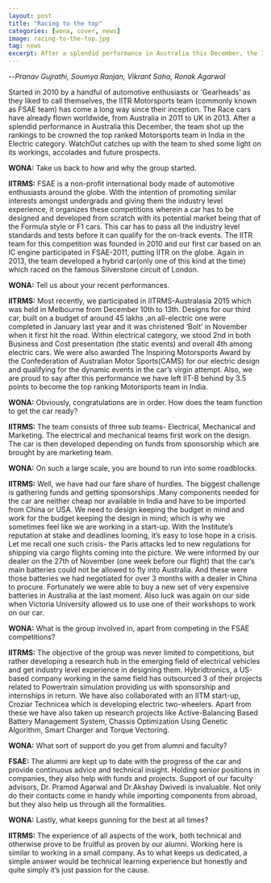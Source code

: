 ```yaml
---
layout: post
title: "Racing to the top"
categories: [wona, cover, news]
image: racing-to-the-top.jpg
tag: news
excerpt: After a splendid performance in Australia this December, the IITR Motorsports team (FSAE team) shot up the rankings to be crowned the top ranked Motorsports team in India in the Electric category. WatchOut catches up with the team to shed some light on its workings, accolades and future prospects.
---
```

--*Pranav Gujrathi, Soumya Ranjan, Vikrant Saha, Ronak Agarwal*


Started in 2010 by a handful of automotive enthusiasts or ‘Gearheads’ as they liked to call themselves, the IITR Motorsports team (commonly known as FSAE team) has come a long way since their inception. The Race cars have already flown worldwide, from Australia in 2011 to UK in 2013. After a splendid performance in Australia this December, the team shot up the rankings to be crowned the top ranked Motorsports team in India in the Electric category. WatchOut catches up with the team to shed some light on its workings, accolades and future prospects.

**WONA:** Take us back to how and why the group started.

**IITRMS:** FSAE is a non-profit international body made of automotive enthusiasts around the globe. With the intention of promoting similar interests amongst undergrads and giving them the industry level experience, it organizes these competitions wherein a car has to be designed and developed from scratch with its potential market being that of the Formula style or F1 cars. This car has to pass all the industry level standards and tests before it can qualify for the on-track events. The IITR team for this competition was founded in 2010 and our first car based on an IC engine participated in FSAE-2011, putting IITR on the globe. Again in 2013, the team developed a hybrid car(only one of this kind at the time) which raced on the famous Silverstone circuit of London.

**WONA:** Tell us about your recent performances.

**IITRMS:** Most recently, we participated in IITRMS-Australasia 2015 which was held in Melbourne from December 10th to 13th. Designs for our third car, built on a budget of around 45 lakhs ,an all-electric one were completed in January last year and it was christened ‘Bolt’ in November when it first hit the road. Within electrical category, we stood 2nd in both Business and Cost presentation (the static events) and overall 4th among electric cars. We were also awarded The Inspiring Motorsports Award by the Confederation of Australian Motor Sports(CAMS) for our electric design and qualifying for the dynamic events in the car’s virgin attempt. Also, we are proud to say after this performance we have left IIT-B behind by 3.5 points to become the top ranking Motorsports team in India.

**WONA:** Obviously, congratulations are in order. How does the team function to get the car ready?

**IITRMS:** The team consists of three sub teams- Electrical, Mechanical and Marketing. The electrical and mechanical teams first work on the design. The car is then developed depending on funds from sponsorship which are brought by are marketing team.

**WONA:** On such a large scale, you are bound to run into some roadblocks.

**IITRMS:** Well, we have had our fare share of hurdles. The biggest challenge is gathering funds and getting sponsorships .Many components needed for the car are neither cheap nor available in India and have to be imported from China or USA.  We need to design keeping the budget in mind and work for the budget keeping the design in mind; which is why we sometimes feel like we are working in a start-up. With the Institute’s reputation at stake and deadlines looming, it’s easy to lose hope in a crisis. Let me recall one such crisis- the Paris attacks led to new regulations for shipping via cargo flights coming into the picture. We were informed by our dealer on the 27th of November (one week before our flight) that the car’s main batteries could not be allowed to fly into Australia. And these were those batteries we had negotiated for over 3 months with a dealer in China to procure. Fortunately we were able to buy a new set of very expensive batteries in Australia at the last moment. Also luck was again on our side when Victoria University allowed us to use one of their workshops to work on our car. 

**WONA:** What is the group involved in, apart from competing in the FSAE competitions?

**IITRMS:** The objective of the group was never limited to competitions, but rather developing a research hub in the emerging field of electrical vehicles and get industry level experience in designing them. Hybridtronics, a US-based company working in the same field has outsourced 3 of their projects related to Powertrain simulation providing us with sponsorship and internships in return. We have also collaborated with an IITM start-up, Croziar Technicea which is developing electric two-wheelers. Apart from these we have also taken up research projects like Active-Balancing Based Battery Management System, Chassis Optimization Using Genetic Algorithm, Smart Charger and Torque Vectoring.

**WONA:** What sort of support do you get from alumni and faculty?

**FSAE:** The alumni are kept up to date with the progress of the car and provide continuous advice and technical insight. Holding senior positions in companies, they also help with funds and projects. Support of our faculty advisors, Dr. Pramod Agarwal and Dr.Akshay Dwivedi is invaluable. Not only do their contacts come in handy while importing components from abroad, but they also help us through all the formalities.

**WONA:** Lastly, what keeps gunning for the best at all times?

**IITRMS:** The experience of all aspects of the work, both technical and otherwise prove to be fruitful as proven by our alumni. Working here is similar to working in a small company. As to what keeps us dedicated, a simple answer would be technical learning experience but honestly and quite simply it’s just passion for the cause. 
